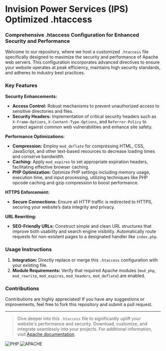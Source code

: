 # Invision Power Services (IPS) Optimized .htaccess
### Comprehensive .htaccess Configuration for Enhanced Security and Performance

Welcome to our repository, where we host a customized `.htaccess` file specifically designed to maximize the security and performance of Apache web servers. This configuration incorporates advanced directives to ensure your website operates at peak efficiency, maintains high security standards, and adheres to industry best practices.

### Key Features

**Security Enhancements:**
- **Access Control:** Robust mechanisms to prevent unauthorized access to sensitive directories and files.
- **Security Headers:** Implementation of critical security headers such as `X-Frame-Options`, `X-Content-Type-Options`, and `Referrer-Policy` to protect against common web vulnerabilities and enhance site safety.

**Performance Optimizations:**
- **Compression:** Employ `mod_deflate` for compressing HTML, CSS, JavaScript, and other text-based resources to decrease loading times and conserve bandwidth.
- **Caching:** Apply `mod_expires` to set appropriate expiration headers, facilitating effective browser caching.
- **PHP Optimization:** Optimize PHP settings including memory usage, execution time, and input processing, utilizing techniques like PHP opcode caching and gzip compression to boost performance.

**HTTPS Enforcement:**
- **Secure Connections:** Ensure all HTTP traffic is redirected to HTTPS, securing your website’s data integrity and privacy.

**URL Rewriting:**
- **SEO-Friendly URLs:** Construct simple and clean URL structures that improve both usability and search engine visibility. Automatically route requests for non-existent pages to a designated handler like `index.php`.

### Usage Instructions

1. **Integration:** Directly replace or merge this `.htaccess` configuration with your existing file.
2. **Module Requirements:** Verify that required Apache modules (`mod_php`, `mod_rewrite`, `mod_expires`, `mod_headers`, `mod_deflate`) are enabled.

### Contributions

Contributions are highly appreciated! If you have any suggestions or improvements, feel free to fork this repository and submit a pull request.

---

> Dive deeper into this `.htaccess` file to significantly uplift your website's performance and security. Download, customize, and integrate seamlessly into your projects. For additional information, visit [Apache documentation](https://httpd.apache.org/docs/).

![PHP](https://img.shields.io/badge/php-8.2-blue)
![APACHE](https://img.shields.io/badge/apache-2.4-orange)
